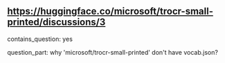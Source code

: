 ## https://huggingface.co/microsoft/trocr-small-printed/discussions/3

contains_question: yes

question_part: why 'microsoft/trocr-small-printed' don't have vocab.json?